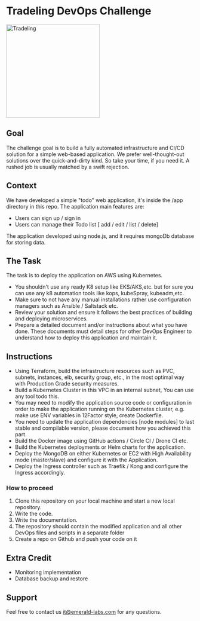# Tradeling DevOps Challenge

<p align="left">
<a href="https://tradeling.com"><img src="https://c8n.tradeling.com/assets/svgs/tradeling-logo.svg" alt="Tradeling" width="250"/></a>
</p>

## Goal
The challenge goal is to build a fully automated infrastructure and CI/CD solution for a simple web-based application.
We prefer well-thought-out solutions over the quick-and-dirty kind. So take your time, if you need it. A rushed job is usually matched by a swift rejection.

## Context
We have developed a simple "todo" web application, it's inside the /app directory in this repo.
The application main features are:
 - Users can sign up / sign in
 - Users can manage their Todo list  [ add / edit / list / delete]

The application developed using node.js, and it requires mongoDb database for storing data. 

## The Task
The task is to deploy the application on AWS using Kubernetes.
* You shouldn't use any ready K8 setup like EKS/AKS,etc. but for sure you can use any k8 automation tools like kops, kubeSpray, kubeadm,etc.
* Make sure to not have any manual installations rather use configuration managers such as Ansible / Saltstack etc.
* Review your solution and ensure it follows the best practices of building and deploying microservices.
* Prepare a detailed document and/or instructions about what you have done. These documents must detail steps for other DevOps Engineer to understand how to deploy this application and maintain it.

## Instructions
 - Using Terraform, build the infrastructure resources such as PVC, subnets, instances, elb, security group, etc., in the most optimal way with Production Grade security measures.
 - Build a Kubernetes Cluster in this VPC in an internal subnet, You can use any tool todo this.
 - You may need to modify the application source code or configuration in order to make the application running on the Kubernetes cluster, e.g. make use ENV variables in 12Factor style, create Dockerfile.
 - You need to update the application dependencies [node modules] to last stable and compilable version, please document how you achieved this part.
 - Build the Docker image using GitHub actions / Circle CI / Drone CI etc.
 - Build the Kubernetes deployments or Helm charts for the application.
 - Deploy the MongoDB on either Kubernetes or EC2 with High Availability mode (master/slave) and configure it with the Application.
 - Deploy the Ingress controller such as Traefik / Kong and configure the Ingress accordingly.


### How to proceed
1) Clone this repository on your local machine and start a new local repository.
2) Write the code.
3) Write the documentation.
4) The repository should contain the modified application and all other DevOps files and scripts in a separate folder
4) Create a repo on Github and push your code on it


## Extra Credit
* Monitoring implementation
* Database backup and restore

## Support
Feel free to contact us it@emerald-labs.com for any questions.
